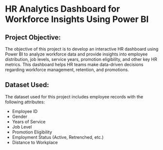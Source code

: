 # HR Analytics Dashboard for Workforce Insights Using Power BI

## Project Objective:
The objective of this project is to develop an interactive HR dashboard using Power BI to analyze workforce data and provide insights into employee distribution, job levels, service years, promotion eligibility, and other key HR metrics. This dashboard helps HR teams make data-driven decisions regarding workforce management, retention, and promotions.

## Dataset Used:

The dataset used for this project includes employee records with the following attributes:

- Employee ID
- Gender
- Years of Service
- Job Level
- Promotion Eligibility
- Employment Status (Active, Retrenched, etc.)
- Distance to Workplace

